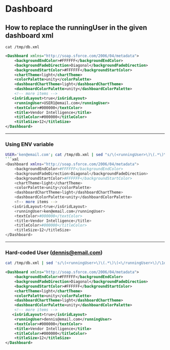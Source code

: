 # Dashboard

## How to replace the runningUser in the given dashboard xml

```
cat /tmp/db.xml
```

```xml
<Dashboard xmlns="http://soap.sforce.com/2006/04/metadata">
    <backgroundEndColor>#FFFFFF</backgroundEndColor>
    <backgroundFadeDirection>Diagonal</backgroundFadeDirection>
    <backgroundStartColor>#FFFFFF</backgroundStartColor>
    <chartTheme>light</chartTheme>
    <colorPalette>unity</colorPalette>
    <dashboardChartTheme>light</dashboardChartTheme>
    <dashboardColorPalette>unity</dashboardColorPalette>
    <!-- more items -->
   <isGridLayout>true</isGridLayout>
    <runningUser>USER1@email.com</runningUser>
    <textColor>#000000</textColor>
    <title>Vendor Intelligence</title>
    <titleColor>#000000</titleColor>
    <titleSize>12</titleSize>
</Dashboard>

```
---
### Using ENV variable

```bash
USER='ken@email.com'; cat /tmp/db.xml | sed "s/\(<runningUser>\)\(.*\)\(<\/runningUser>\)/\1${USER}\3/"
```xml
<Dashboard xmlns="http://soap.sforce.com/2006/04/metadata">
    <backgroundEndColor>#FFFFFF</backgroundEndColor>
    <backgroundFadeDirection>Diagonal</backgroundFadeDirection>
    <backgroundStartColor>#FFFFFF</backgroundStartColor>
    <chartTheme>light</chartTheme>
    <colorPalette>unity</colorPalette>
    <dashboardChartTheme>light</dashboardChartTheme>
    <dashboardColorPalette>unity</dashboardColorPalette>
    <!-- more items -->
   <isGridLayout>true</isGridLayout>
    <runningUser>ken@email.com</runningUser>
    <textColor>#000000</textColor>
    <title>Vendor Intelligence</title>
    <titleColor>#000000</titleColor>
    <titleSize>12</titleSize>
</Dashboard>

```
---
### Hard-coded User (dennis@email.com) 
```bash
cat /tmp/db.xml | sed 's/\(<runningUser>\)\(.*\)\(<\/runningUser>\)/\1dennis@email.com\3/'
```
```xml
<Dashboard xmlns="http://soap.sforce.com/2006/04/metadata">
    <backgroundEndColor>#FFFFFF</backgroundEndColor>
    <backgroundFadeDirection>Diagonal</backgroundFadeDirection>
    <backgroundStartColor>#FFFFFF</backgroundStartColor>
    <chartTheme>light</chartTheme>
    <colorPalette>unity</colorPalette>
    <dashboardChartTheme>light</dashboardChartTheme>
    <dashboardColorPalette>unity</dashboardColorPalette>
    <!-- more items -->
   <isGridLayout>true</isGridLayout>
    <runningUser>dennis@email.com</runningUser>
    <textColor>#000000</textColor>
    <title>Vendor Intelligence</title>
    <titleColor>#000000</titleColor>
    <titleSize>12</titleSize>
</Dashboard>

```

